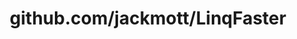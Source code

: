 ---
layout: post
title: github.com/jackmott/LinqFaster
categories: link
tags: [انگلیسی, گیت‌هاب, برنامه‌نویسی]
---